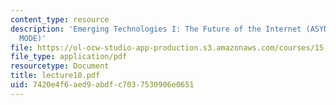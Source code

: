 ```yaml
---
content_type: resource
description: 'Emerging Technologies I: The Future of the Internet (ASYNCHRONOUS TRANSFER
  MODE)'
file: https://ol-ocw-studio-app-production.s3.amazonaws.com/courses/15-565j-integrating-esystems-global-information-systems-spring-2002/7420e4f6aed9abdfc7037530906e0651_lecture10.pdf
file_type: application/pdf
resourcetype: Document
title: lecture10.pdf
uid: 7420e4f6-aed9-abdf-c703-7530906e0651
---
```


